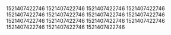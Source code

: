 1521407422746
1521407422746
1521407422746
1521407422746
1521407422746
1521407422746
1521407422746
1521407422746
1521407422746
1521407422746
1521407422746
1521407422746
1521407422746
1521407422746
1521407422746